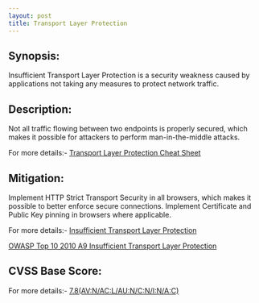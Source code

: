 ```yaml
---
layout: post
title: Transport Layer Protection
---
```


Synopsis:
------------------
Insufficient Transport Layer Protection is a security weakness caused by applications not taking any measures to protect network traffic.

Description:
----------------------
Not all traffic flowing between two endpoints is properly secured, which makes it possible for attackers to perform man-in-the-middle attacks.

For more details:- [Transport Layer Protection Cheat Sheet](https://www.owasp.org/index.php/Transport_Layer_Protection_Cheat_Sheet) 

Mitigation:
---------------
Implement HTTP Strict Transport Security in all browsers, which makes it possible to better enforce secure connections. Implement Certificate and Public Key pinning in browsers where applicable.

For more details:- [Insufficient Transport Layer Protection](https://www.owasp.org/index.php/OWASP_Periodic_Table_of_Vulnerabilities_-_Insufficient_Transport_Layer_Protection) 

[OWASP Top 10 2010 A9 Insufficient Transport Layer Protection](https://www.owasp.org/index.php/Top_10_2010-A9-Insufficient_Transport_Layer_Protection) 

CVSS Base Score:
----------------------------
For more details:- [7.8(AV:N/AC:L/AU:N/C:N/I:N/A:C)](http://nvd.nist.gov/cvss.cfm?vector=%28AV:N/AC:L/AU:N/C:N/I:N/A:C%29&version=2.0) 

